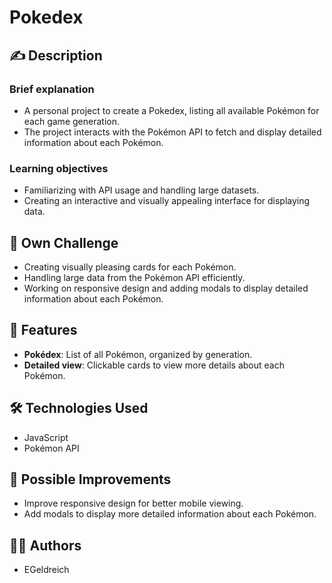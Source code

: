 # Pokedex  

## ✍️ Description  

### Brief explanation  
-   A personal project to create a Pokedex, listing all available Pokémon for each game generation.  
-   The project interacts with the Pokémon API to fetch and display detailed information about each Pokémon.  

### Learning objectives  
-   Familiarizing with API usage and handling large datasets.  
-   Creating an interactive and visually appealing interface for displaying data.  

## 💪 Own Challenge  
-   Creating visually pleasing cards for each Pokémon.  
-   Handling large data from the Pokémon API efficiently.  
-   Working on responsive design and adding modals to display detailed information about each Pokémon.  

## 🚀 Features  
-   **Pokédex**: List of all Pokémon, organized by generation.  
-   **Detailed view**: Clickable cards to view more details about each Pokémon.  

## 🛠️ Technologies Used  
-   JavaScript  
-   Pokémon API  

## 🔮 Possible Improvements  
-   Improve responsive design for better mobile viewing.  
-   Add modals to display more detailed information about each Pokémon.  

## 👩‍💻 Authors  
-   EGeldreich  
